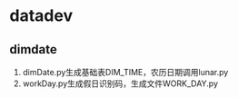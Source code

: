 # datadev
## dimdate
1. dimDate.py生成基础表DIM_TIME，农历日期调用lunar.py
2. workDay.py生成假日识别码，生成文件WORK_DAY.py
